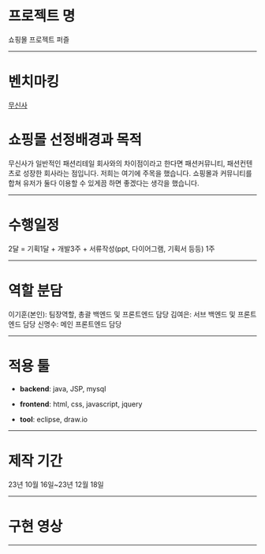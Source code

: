 # 프로젝트 명
쇼핑몰 프로젝트 퍼즐
***
# 벤치마킹
[무신사](https://www.musinsa.com/app/)
# 쇼핑몰 선정배경과 목적
무신사가 일반적인 패션리테일 회사와의 차이점이라고 한다면 패션커뮤니티, 패션컨텐츠로 성장한 회사라는 점입니다.
저희는 여기에 주목을 했습니다. 쇼핑몰과 커뮤니티를 합쳐 유저가 둘다 이용할 수 있게끔 하면 좋겠다는 생각을 했습니다.

***
# 수행일정
2달 = 기획1달 + 개발3주 + 서류작성(ppt, 다이어그램, 기획서 등등) 1주

***
# 역할 분담
이기훈(본인): 팀장역할, 총괄 백엔드 및 프론트엔드 담당
김여은: 서브 백엔드 및 프론트엔드 담당
신명수: 메인 프론트엔드 담당


***
# 적용 툴
* **backend**: java, JSP, mysql


* **frontend**: html, css, javascript, jquery


* **tool**: eclipse, draw.io
***  
# 제작 기간 
23년 10월 16일~23년 12월 18일
***
# 구현 영상

***
